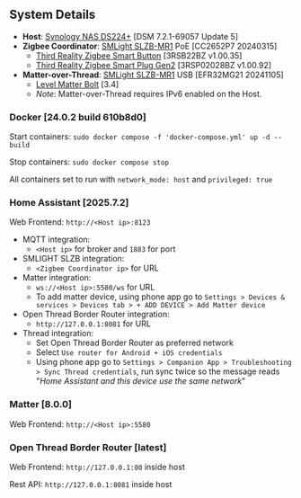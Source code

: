 ## System Details
- **Host**: [Synology NAS DS224+](https://www.synology.com/en-us/products/DS224+) [DSM 7.2.1-69057 Update 5]
- **Zigbee Coordinator**: [SMLight SLZB-MR1](https://smlight.tech/product/slzb-mr1/) PoE [CC2652P7 20240315] 
  - [Third Reality Zigbee Smart Button](https://3reality.com/product/smart-button/) [3RSB22BZ v1.00.35]
  - [Third Reality Zigbee Smart Plug Gen2](https://3reality.com/product/smart-plug-gen2-with-energy-monitoring/) [3RSP02028BZ v1.00.92]
- **Matter-over-Thread**: [SMLight SLZB-MR1](https://smlight.tech/product/slzb-mr1/) USB [EFR32MG21 20241105]
  - [Level Matter Bolt](https://level.co/smart-lock/smart-deadbolt/) [3.4]
  - _Note_: Matter-over-Thread requires IPv6 enabled on the Host.

### Docker [24.0.2 build 610b8d0]
Start containers: `sudo docker compose -f 'docker-compose.yml' up -d --build`

Stop containers: `sudo docker compose stop`

All containers set to run with `network_mode: host` and `privileged: true`

### Home Assistant [2025.7.2]

Web Frontend: `http://<Host ip>:8123`
  - MQTT integration:
    - `<Host ip>` for broker and `1883` for port
  - SMLIGHT SLZB integration:
    - `<Zigbee Coordinator ip>` for URL
  - Matter integration:
    - `ws://<Host ip>:5580/ws` for URL
    - To add matter device, using phone app go to `Settings > Devices & services > Devices tab > + ADD DEVICE > Add Matter device`
  - Open Thread Border Router integration:
    - `http://127.0.0.1:8081` for URL
  - Thread integration:
    - Set Open Thread Border Router as preferred network
    - Select `Use router for Android + iOS credentials`
    - Using phone app go to `Settings > Companion App > Troubleshooting > Sync Thread credentials`, run sync twice so the message reads "*Home Assistant and this device use the same network*"

### Matter [8.0.0]
Web Frontend: `http://<Host ip>:5580`

### Open Thread Border Router [latest]
Web Frontend: `http://127.0.0.1:80` inside host

Rest API:  `http://127.0.0.1:8081` inside host